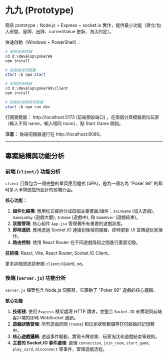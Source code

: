 # 九九 (Prototype)

簡易 prototype：Node.js + Express + socket.io 實作，提供最小功能（建立/加入房間、發牌、出牌、currentValue 更新、淘汰判定）。

快速啟動（Windows + PowerShell）：

```powershell
# 安裝後端依賴
cd d:\develop\poker99
npm install

# 啟動後端伺服器
start /b npm start

# 安裝前端依賴
cd d:\develop\poker99\client
npm install

# 啟動前端開發伺服器
start /b npm run dev
```

打開瀏覽器： http://localhost:5173 (前端預設端口) ，在兩個分頁模擬兩位玩家（輸入不同 name，輸入相同 room），點 Start Game 開始。

**注意：** 後端伺服器運行在 http://localhost:8080。

---

## 專案結構與功能分析

### 前端 (`client/`) 功能分析

`client` 目錄包含一個完整的單頁應用程式 (SPA)，是為一個名為 "Poker 99" 的即時多人卡牌遊戲所設計的前端介面。

**核心功能：**

1.  **組件化結構**: 應用程式被拆分成四個主要畫面/組件：`JoinGame` (加入遊戲), `GameLobby` (遊戲大廳), `InGame` (遊戲中), 和 `GameOver` (遊戲結束)。
2.  **狀態管理**: 核心組件 `App.jsx` 管理著所有重要的遊戲狀態。
3.  **即時通訊**: 應用透過 Socket.IO 連接到後端伺服器，即時更新 UI 並傳遞玩家操作。
4.  **路由控制**: 使用 React Router 在不同遊戲階段之間進行畫面切換。

**技術棧**: React, Vite, React Router, Socket.IO Client。

更多詳細資訊請參閱 `client/README.md`。

### 後端 (`server.js`) 功能分析

`server.js` 檔案包含 Node.js 伺服器，它驅動了 "Poker 99" 遊戲的核心邏輯。

**核心功能**

1.  **技術棧**: 使用 `Express` 框架處理 HTTP 請求，並整合 `Socket.IO` 來實現與前端客戶端的即時 WebSocket 通訊。
2.  **遊戲狀態管理**: 所有遊戲房間 (`rooms`) 和玩家狀態都儲存在伺服器的記憶體中。
3.  **核心遊戲邏輯**: 透過事件驅動，實現卡牌效果、玩家淘汰和遊戲結束等規則。
4.  **主要的 Socket.IO 事件處理**: 處理 `connection`, `join_room`, `start_game`, `play_card`, `disconnect` 等事件，管理遊戲流程。